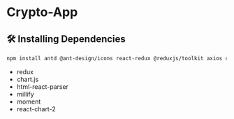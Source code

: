 # Crypto-App

## 🛠️ Installing Dependencies

```Bash
npm install antd @ant-design/icons react-redux @reduxjs/toolkit axios chart.js html-react-parser millify moment react-chartjs-2
```

- redux
- chart.js
- html-react-parser
- millify
- moment
- react-chart-2
